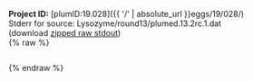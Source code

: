 **Project ID:** [plumID:19.028]({{ '/' | absolute_url }}eggs/19/028/)  
Stderr for source:  Lysozyme/round13/plumed.13.2rc.1.dat   
(download [zipped raw stdout](plumed.13.2rc.1.dat.plumed.stdout.txt.zip))  
{% raw %}
<pre>
</pre>
{% endraw %}
